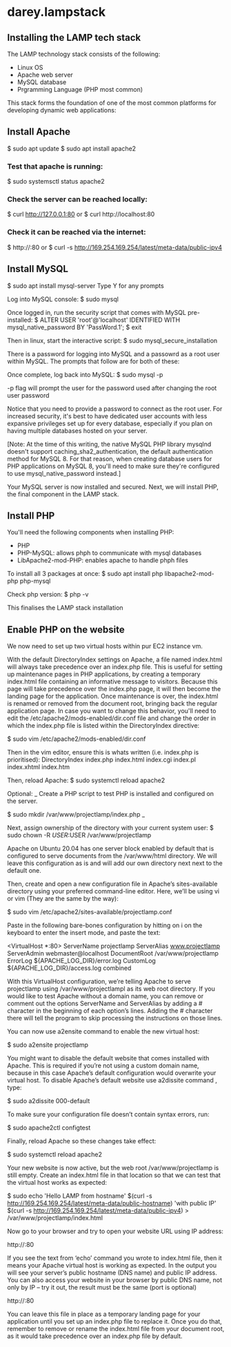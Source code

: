 # darey.lampstack

## Installing the LAMP tech stack

The LAMP technology stack consists of the following:
- Linux OS
- Apache web server
- MySQL database
- Prgramming Language (PHP most common)

This stack forms the foundation of one of the most common platforms for developing dynamic web applications:

## Install Apache

$ sudo apt update
$ sudo apt install apache2 

### Test that apache is running:

$ sudo systemsctl status apache2

### Check the server can be reached locally:

$ curl http://127.0.0.1:80
or
$ curl http://localhost:80

### Check it can be reached via the internet:

$ http://<PublicIP>:80
or
$ curl -s http://169.254.169.254/latest/meta-data/public-ipv4

## Install MySQL

$ sudo apt install mysql-server
Type Y for any prompts

Log into MySQL console:
$ sudo mysql

Once logged in, run the security script that comes with MySQL pre-installed:
$ ALTER USER 'root'@'localhost' IDENTIFIED WITH mysql_native_password BY 'PassWord.1';
$ exit

Then in linux, start the interactive script:
$ sudo mysql_secure_installation

There is a password for logging into MySQL and a passowrd as a root user within MySQL. The prompts that follow are for both of these:

Once complete, log back into MySQL:
$ sudo mysql -p

-p flag will prompt the user for the password used after changing the root user password

Notice that you need to provide a password to connect as the root user.
For increased security, it's best to have dedicated user accounts with less expansive privileges set up for every database, especially if you plan on having multiple databases hosted on your server.

[Note: At the time of this writing, the native MySQL PHP library mysqlnd doesn't support caching_sha2_authentication, the default authentication method for MySQL 8. For that reason, when creating database users for PHP applications on MySQL 8, you'll need to make sure they're configured to use mysql_native_password instead.]

Your MySQL server is now installed and secured. Next, we will install PHP, the final component in the LAMP stack.

## Install PHP

You'll need the following components when installing PHP:
- PHP 
- PHP-MySQL: allows phph to communicate with mysql databases
- LibApache2-mod-PHP: enables apache to handle phph files

To install all 3 packages at once:
$ sudo apt install php libapache2-mod-php php-mysql

Check php version:
$ php -v

This finalises the LAMP stack installation

## Enable PHP on the website

We now need to set up two virtual hosts within pur EC2 instance vm.

With the default DirectoryIndex settings on Apache, a file named index.html will always take precedence over an index.php file.
This is useful for setting up maintenance pages in PHP applications, by creating a temporary index.html file containing an informative message to visitors. Because this page will take precedence over the index.php page, it will then become the landing page for the application. Once maintenance is over, the index.html is renamed or removed from the document root, bringing back the regular application page.
In case you want to change this behavior, you'll need to edit the /etc/apache2/mods-enabled/dir.conf file and change the order in which the index.php file is listed within the DirectoryIndex directive:

$ sudo vim /etc/apache2/mods-enabled/dir.conf

Then in the vim editor, ensure this is whats written (i.e. index.php is prioritised):
<IfModule mod_dir.c>
       DirectoryIndex index.php index.html index.cgi index.pl index.xhtml index.htm
</IfModule>

Then, reload Apache:
$ sudo systemctl reload apache2

Optional:
_ Create a PHP script to test PHP is installed and configured on the server. 

$ sudo mkdir /var/www/projectlamp/index.php _

Next, assign ownership of the directory with your current system user:
$ sudo chown -R $USER:$USER /var/www/projectlamp

Apache on Ubuntu 20.04 has one server block enabled by default that is configured to serve documents from the /var/www/html directory.
We will leave this configuration as is and will add our own directory next next to the default one.

Then, create and open a new configuration file in Apache’s sites-available directory using your preferred command-line editor. Here, we’ll be using vi or vim (They are the same by the way):

$ sudo vim /etc/apache2/sites-available/projectlamp.conf

Paste in the following bare-bones configuration by hitting on i on the keyboard to enter the insert mode, and paste the text:

<VirtualHost *:80>
    ServerName projectlamp
    ServerAlias www.projectlamp 
    ServerAdmin webmaster@localhost
    DocumentRoot /var/www/projectlamp
    ErrorLog ${APACHE_LOG_DIR}/error.log
    CustomLog ${APACHE_LOG_DIR}/access.log combined
</VirtualHost>

With this VirtualHost configuration, we’re telling Apache to serve projectlamp using /var/www/projectlampl as its web root directory. If you would like to test Apache without a domain name, you can remove or comment out the options ServerName and ServerAlias by adding a # character in the beginning of each option’s lines. Adding the # character there will tell the program to skip processing the instructions on those lines.

You can now use a2ensite command to enable the new virtual host:

$ sudo a2ensite projectlamp

You might want to disable the default website that comes installed with Apache. This is required if you’re not using a custom domain name, because in this case Apache’s default configuration would overwrite your virtual host. To disable Apache’s default website use a2dissite command , type:

$ sudo a2dissite 000-default

To make sure your configuration file doesn’t contain syntax errors, run:

$ sudo apache2ctl configtest

Finally, reload Apache so these changes take effect:

$ sudo systemctl reload apache2

Your new website is now active, but the web root /var/www/projectlamp is still empty. Create an index.html file in that location so that we can test that the virtual host works as expected:

$ sudo echo 'Hello LAMP from hostname' $(curl -s http://169.254.169.254/latest/meta-data/public-hostname) 'with public IP' $(curl -s http://169.254.169.254/latest/meta-data/public-ipv4) > /var/www/projectlamp/index.html

Now go to your browser and try to open your website URL using IP address:

http://<Public-IP-Address>:80

If you see the text from ‘echo’ command you wrote to index.html file, then it means your Apache virtual host is working as expected.
In the output you will see your server’s public hostname (DNS name) and public IP address. You can also access your website in your browser by public DNS name, not only by IP – try it out, the result must be the same (port is optional)

http://<Public-DNS-Name>:80

You can leave this file in place as a temporary landing page for your application until you set up an index.php file to replace it. Once you do that, remember to remove or rename the index.html file from your document root, as it would take precedence over an index.php file by default.





